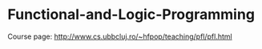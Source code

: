 # Functional-and-Logic-Programming

Course page: http://www.cs.ubbcluj.ro/~hfpop/teaching/pfl/pfl.html
